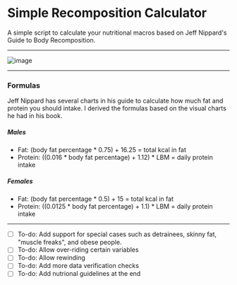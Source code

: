 # Simple Recomposition Calculator
A simple script to calculate your nutritional macros based on Jeff Nippard's Guide to Body Recomposition.

---

![image](https://github.com/Jintekki/Recomp-Macro-Calculator/assets/75917678/7001d307-8c72-4c05-a214-a3dc547525dc)

---

### Formulas
Jeff Nippard has several charts in his guide to calculate how much fat and protein you should intake. I derived the formulas based on the visual charts he had in his book. 
##### Males
- Fat: (body fat percentage * 0.75) + 16.25 = total kcal in fat
- Protein: ((0.016 * body fat percentage) + 1.12) * LBM = daily protein intake
##### Females
- Fat: (body fat percentage * 0.5) + 15 = total kcal in fat
- Protein: ((0.0125 * body fat percentage) + 1.1) * LBM = daily protein intake

---

- [ ] To-do: Add support for special cases such as detrainees, skinny fat, "muscle freaks", and obese people. 
- [ ] To-do: Allow over-riding certain variables
- [ ] To-do: Allow rewinding
- [ ] To-do: Add more data verification checks
- [ ] To-do: Add nutrional guidelines at the end
